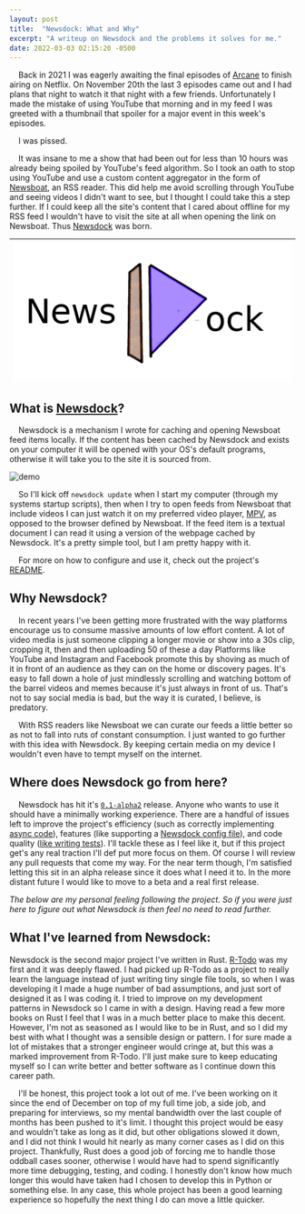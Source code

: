 ```yaml
---
layout: post
title:  "Newsdock: What and Why"
excerpt: "A writeup on Newsdock and the problems it solves for me."
date: 2022-03-03 02:15:20 -0500
---
```


&nbsp;&nbsp;&nbsp; Back in 2021 I was eagerly awaiting the final episodes of [Arcane](https://www.imdb.com/title/tt11126994/) to finish airing on Netflix.
 On November 20th the last 3 episodes came out and I had plans that night to watch it that night with a few friends.
 Unfortunately I made the mistake of using YouTube that morning and in my feed I was greeted with a thumbnail that spoiler for a major event in this week's episodes.

&nbsp;&nbsp;&nbsp; I was pissed.

&nbsp;&nbsp;&nbsp; It was insane to me a show that had been out for less than 10 hours was already being spoiled by YouTube's feed algorithm.
 So I took an oath to stop using YouTube and use a custom content aggregator in the form of [Newsboat](https://newsboat.org/), an RSS reader.
 This did help me avoid scrolling through YouTube and seeing videos I didn't want to see, but I thought I could take this a step further.
 If I could keep all the site's content that I cared about offline for my RSS feed I wouldn't have to visit the site at all when opening the link on Newsboat.
 Thus [Newsdock](https://github.com/Ragnyll/newsdock) was born.

|![newsdock logo](/assets/2022-03-05-newsdock-alpha/newsdock_logo.png)|
|:--:|

## What is [Newsdock](https://github.com/Ragnyll/newsdock)?
&nbsp;&nbsp;&nbsp; Newsdock is a mechanism I wrote for caching and opening Newsboat feed items locally.
 If the content has been cached by Newsdock and exists on your computer it will be opened with your OS's default programs, otherwise it will take you to the site it is sourced from.

![demo](/assets/2022-03-05-newsdock-alpha/demo.gif)

&nbsp;&nbsp;&nbsp; So I'll kick off `newsdock update` when I start my computer (through my systems startup scripts), then when I try to open feeds from Newsboat that include videos I can just watch it on my preferred video player, [MPV](https://mpv.io/), as opposed to the browser defined by Newsboat.
 If the feed item is a textual document I can read it using a version of the webpage cached by Newsdock.
 It's a pretty simple tool, but I am pretty happy with it.

&nbsp;&nbsp;&nbsp; For more on how to configure and use it, check out the project's [README](https://github.com/Ragnyll/newsdock#readme).

## Why Newsdock?
&nbsp;&nbsp;&nbsp; In recent years I've been getting more frustrated with the way platforms encourage us to consume massive amounts of low effort content.
 A lot of video media is just someone clipping a longer movie or show into a 30s clip, cropping it, then and then uploading 50 of these a day
 Platforms like YouTube and Instagram and Facebook promote this by shoving as much of it in front of an audience as they can on the home or discovery pages.
 It's easy to fall down a hole of just mindlessly scrolling and watching bottom of the barrel videos and memes because it's just always in front of us.
 That's not to say social media is bad, but the way it is curated, I believe, is predatory.

&nbsp;&nbsp;&nbsp; With RSS readers like Newsboat we can curate our feeds a little better so as not to fall into ruts of constant consumption.
 I just wanted to go further with this idea with Newsdock.
 By keeping certain media on my device I wouldn't even have to tempt myself on the internet.

## Where does Newsdock go from here?
&nbsp;&nbsp;&nbsp; Newsdock has hit it's [`0.1-alpha2`](https://github.com/Ragnyll/newsdock/releases/tag/v0.1-alpha2) release.
 Anyone who wants to use it should have a minimally working experience.
 There are a handful of issues left to improve the project's efficiency (such as correctly implementing [async code](https://github.com/Ragnyll/newsdock/issues/7)), features (like supporting a [Newsdock config file](https://github.com/Ragnyll/newsdock/issues/19)), and code quality ([like writing tests](https://github.com/Ragnyll/newsdock/issues/47)).
 I'll tackle these as I feel like it, but if this project get's any real traction I'll def put more focus on them.
 Of course I will review any pull requests that come my way.
 For the near term though, I'm satisfied letting this sit in an alpha release since it does what I need it to.
 In the more distant future I would like to move to a beta and a real first release.

_The below are my personal feeling following the project.
 So if you were just here to figure out what Newsdock is then feel no need to read further._

## What I've learned from Newsdock:
 Newsdock is the second major project I've written in Rust.
 [R-Todo](https://github.com/Ragnyll/rtodo) was my first and it was deeply flawed.
 I had picked up R-Todo as a project to really learn the language instead of just writing tiny single file tools, so when I was developing it I made a huge number of bad assumptions, and just sort of designed it as I was coding it.
 I tried to improve on my development patterns in Newsdock so I came in with a design.
 Having read a few more books on Rust I feel that I was in a much better place to make this decent.
 However, I'm not as seasoned as I would like to be in Rust, and so I did my best with what I thought was a sensible design or pattern.
 I for sure made a lot of mistakes that a stronger engineer would cringe at, but this was a marked improvement from R-Todo.
 I'll just make sure to keep educating myself so I can write better and better software as I continue down this career path.

&nbsp;&nbsp;&nbsp; I'll be honest, this project took a lot out of me.
 I've been working on it since the end of December on top of my full time job, a side job, and preparing for interviews, so my mental bandwidth over the last couple of months has been pushed to it's limit.
 I thought this project would be easy and wouldn't take as long as it did, but other obligations slowed it down, and I did not think I would hit nearly as many corner cases as I did on this project.
 Thankfully, Rust does a good job of forcing me to handle those oddball cases sooner, otherwise I would have had to spend significantly more time debugging, testing, and coding.
 I honestly don't know how much longer this would have taken had I chosen to develop this in Python or something else.
 In any case, this whole project has been a good learning experience so hopefully the next thing I do can move a little quicker.

